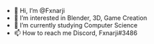 - 👋 Hi, I’m @Fxnarji
- 👀 I’m interested in Blender, 3D, Game Creation
- 🌱 I’m currently studying Computer Science
- 📫 How to reach me Discord, Fxnarji#3486

<!---
Fxnarji/Fxnarji is a ✨ special ✨ repository because its `README.md` (this file) appears on your GitHub profile.
You can click the Preview link to take a look at your changes.
--->
